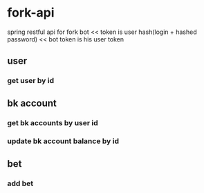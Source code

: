 # fork-api
 spring restful api for fork bot
 << token is user hash(login + hashed password)
 << bot token is his user token
 
 ## user
 ### get user by id
 
 ## bk account
 ### get bk accounts by user id
 ### update bk account balance by id
 
## bet
### add bet
